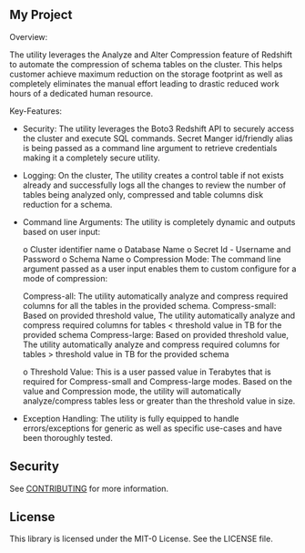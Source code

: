 ## My Project

Overview:

The utility leverages the Analyze and Alter Compression feature of Redshift to automate the compression of schema tables on the cluster. This helps customer achieve maximum reduction on the storage footprint as well as completely eliminates the manual effort leading to drastic reduced work hours of a dedicated human resource.
  
Key-Features:
  
  - Security: The utility leverages the Boto3 Redshift API to securely access the cluster and execute SQL commands. Secret Manger     id/friendly alias is being passed as a command line argument to retrieve credentials making it a completely secure utility.
  
  - Logging: On the cluster, The utility creates a control table if not exists already and successfully logs all the changes to       review the number of tables being analyzed only, compressed and table columns disk reduction for a schema.
  
  - Command line Arguments: The utility is completely dynamic and outputs based on user input:
    
    o Cluster identifier name
    o Database Name
    o Secret Id - Username and Password
    o Schema Name
    o Compression Mode: The command line argument passed as a user input enables
    them to custom configure for a mode of compression:
    
       Compress-all: The utility automatically analyze and compress required columns for all the tables in the provided schema.
       Compress-small: Based on provided threshold value, The utility automatically analyze and compress required columns for              tables < threshold value in TB for the provided schema
       Compress-large: Based on provided threshold value, The utility automatically analyze and compress required columns for              tables > threshold value in TB for the provided schema
    
    o Threshold Value: This is a user passed value in Terabytes that is required for Compress-small and Compress-large modes. Based     on the value and Compression mode, the utility will automatically analyze/compress tables less or greater than the threshold         value in size.

  - Exception Handling: The utility is fully equipped to handle errors/exceptions for generic as well as specific use-cases and have   been thoroughly tested.
           
## Security

See [CONTRIBUTING](CONTRIBUTING.md#security-issue-notifications) for more information.

## License

This library is licensed under the MIT-0 License. See the LICENSE file.

